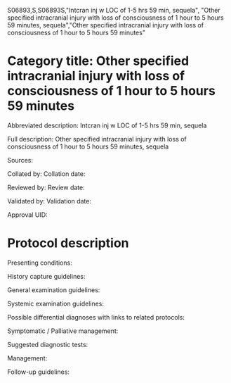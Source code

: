 S06893,S,S06893S,"Intcran inj w LOC of 1-5 hrs 59 min, sequela", "Other specified intracranial injury with loss of consciousness of 1 hour to 5 hours 59 minutes, sequela","Other specified intracranial injury with loss of consciousness of 1 hour to 5 hours 59 minutes"
# Category title: Other specified intracranial injury with loss of consciousness of 1 hour to 5 hours 59 minutes

Abbreviated description: Intcran inj w LOC of 1-5 hrs 59 min, sequela

Full description: Other specified intracranial injury with loss of consciousness of 1 hour to 5 hours 59 minutes, sequela

Sources:

Collated by:
Collation date:

Reviewed by:
Review date:

Validated by:
Validation date:

Approval UID:

# Protocol description

Presenting conditions:

History capture guidelines:

General examination guidelines:

Systemic examination guidelines:

Possible differential diagnoses with links to related protocols:

Symptomatic / Palliative management:

Suggested diagnostic tests:

Management:

Follow-up guidelines:
